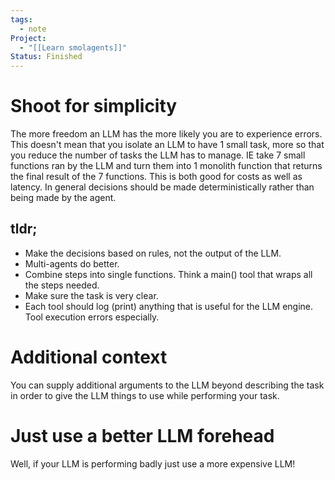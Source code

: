 ```yaml
---
tags:
  - note
Project:
  - "[[Learn smolagents]]"
Status: Finished
---
```

# Shoot for simplicity
The more freedom an LLM has the more likely you are to experience errors.
This doesn't mean that you isolate an LLM to have 1 small task, more so that you reduce the number of tasks the LLM has to manage. IE take 7 small functions ran by the LLM and turn them into 1 monolith function that returns the final result of the 7 functions. 
This is both good for costs as well as latency. 
In general decisions should be made deterministically rather than being made by the agent.

## tldr;
- Make the decisions based on rules, not the output of the LLM. 
- Multi-agents do better. 
- Combine steps into single functions. Think a main() tool that wraps all the steps needed.
- Make sure the task is very clear. 
- Each tool should log (print) anything that is useful for the LLM engine. Tool execution errors especially.

# Additional context
You can supply additional arguments to the LLM beyond describing the task in order to give the LLM things to use while performing your task. 

# Just use a better LLM forehead
Well, if your LLM is performing badly just use a more expensive LLM!